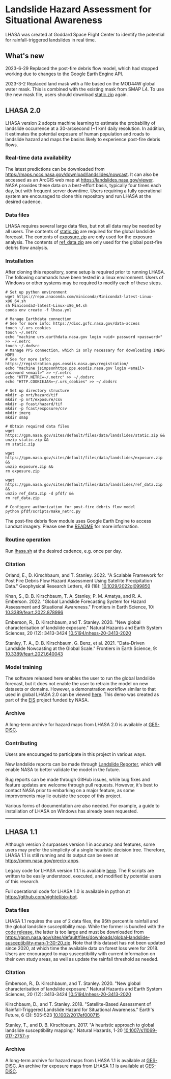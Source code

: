 # Landslide Hazard Assessment for Situational Awareness

LHASA was created at Goddard Space Flight Center to identify the potential for rainfall-triggered landslides in real time. 

## What's new

2023-6-29 Replaced the post-fire debris flow model, which had stopped working due to changes to the Google Earth Engine API. 

2023-3-2 Replaced land mask with a file based on the MOD44W global water mask. This is combined with the existing mask from SMAP L4. To use the new mask file, users should download [static.zip](https://gpm.nasa.gov/sites/default/files/data/landslides/static.zip) again.

## LHASA 2.0

LHASA version 2 adopts machine learning to estimate the probability of landslide occurrence at a 30-arcsecond (~1 km) daily resolution. In addition, it estimates the potential exposure of human population and roads to landslide hazard and maps the basins likely to experience post-fire debris flows. 

### Real-time data availability
The latest predictions can be downloaded from https://maps.nccs.nasa.gov/download/landslides/nowcast. It can also be accessed as an ArcGIS web map at https://landslides.nasa.gov/viewer. NASA provides these data on a best-effort basis, typically four times each day, but with frequent server downtime. Users requiring a fully operational system are encouraged to clone this repository and run LHASA at the desired cadence.

### Data files

LHASA requires several large data files, but not all data may be needed by all users. The contents of [static.zip](https://gpm.nasa.gov/sites/default/files/data/landslides/static.zip) are required for the global landslide forecast. The contents of [exposure.zip](https://gpm.nasa.gov/sites/default/files/data/landslides/exposure.zip) are only used for the exposure analysis. The contents of [ref_data.zip](https://gpm.nasa.gov/sites/default/files/data/landslides/ref_data.zip) are only used for the global post-fire debris flow analysis. 

### Installation

After cloning this repository, some setup is required prior to running LHASA. The following commands have been tested in a linux environment. Users of Windows or other systems may be required to modify each of these steps. 

    # Set up python environment
    wget https://repo.anaconda.com/miniconda/Miniconda3-latest-Linux-x86_64.sh
    sh Miniconda3-latest-Linux-x86_64.sh
    conda env create -f lhasa.yml

    # Manage Earthdata connection
    # See for more info: https://disc.gsfc.nasa.gov/data-access
    touch ~/.urs_cookies
    touch ~/.netrc
    echo "machine urs.earthdata.nasa.gov login <uid> password <password>" >> ~/.netrc
    touch ~/.dodsrc
    # Manage PPS connection, which is only necessary for downloading IMERG HDF5
    # See for more info: https://registration.pps.eosdis.nasa.gov/registration/
    echo "machine jsimpsonhttps.pps.eosdis.nasa.gov login <email>  password <email>" >> ~/.netrc
    echo "HTTP.NETRC=~/.netrc" >> ~/.dodsrc
    echo "HTTP.COOKIEJAR=~/.urs_cookies" >> ~/.dodsrc
    
    # Set up directory structure
    mkdir -p nrt/hazard/tif
    mkdir -p nrt/exposure/csv
    mkdir -p fcast/hazard/tif
    mkdir -p fcast/exposure/csv
    mkdir imerg
    mkdir smap

    # Obtain required data files
    wget https://gpm.nasa.gov/sites/default/files/data/landslides/static.zip &&
    unzip static.zip &&
    rm static.zip

    wget https://gpm.nasa.gov/sites/default/files/data/landslides/exposure.zip &&
    unzip exposure.zip &&
    rm exposure.zip

    wget https://gpm.nasa.gov/sites/default/files/data/landslides/ref_data.zip &&
    unzip ref_data.zip -d pfdf/ &&
    rm ref_data.zip

    # Configure authorization for post-fire debris flow model
    python pfdf/scripts/make_netrc.py

The post-fire debris flow module uses Google Earth Engine to access Landsat imagery. Please see the [README](https://github.com/nasa/LHASA/blob/master/pfdf/README.md) for more information. 

### Routine operation

Run [lhasa.sh](https://github.com/nasa/LHASA/blob/master/lhasa.sh) at the desired cadence, e.g. once per day. 

### Citation

Orland, E., D. Kirschbaum, and T. Stanley. 2022. "A Scalable Framework for Post Fire Debris Flow Hazard Assessment Using Satellite Precipitation Data." Geophysical Research Letters, 49 (18): [10.1029/2022gl099850](https://doi.org/10.1029/2022GL099850)

Khan, S., D. B. Kirschbaum, T. A. Stanley, P. M. Amatya, and R. A. Emberson. 2022. "Global Landslide Forecasting System for Hazard Assessment and Situational Awareness." Frontiers in Earth Science, 10: [10.3389/feart.2022.878996](https://doi.org/10.3389/feart.2022.878)

Emberson, R., D. Kirschbaum, and T. Stanley. 2020. "New global characterisation of landslide exposure." Natural Hazards and Earth System Sciences, 20 (12): 3413-3424 [10.5194/nhess-20-3413-2020](https://doi.org/10.5194/nhess-20-3413-2020)

Stanley, T. A., D. B. Kirschbaum, G. Benz, et al. 2021. "Data-Driven Landslide Nowcasting at the Global Scale." Frontiers in Earth Science, 9: [10.3389/feart.2021.640043](https://doi.org/10.3389/feart.2021.640043)

### Model training

The software released here enables the user to run the global landslide forecast, but it does not enable the user to retrain the model on new datasets or domains. However, a demonstration workflow similar to that used in global LHASA 2.0 can be viewed [here](https://git.mysmce.com/eis-freshwater/landslides/-/blob/master/brendan/Landslide-Case-Study.ipynb). This demo was created as part of the [EIS](https://eis.mysmce.com/) project funded by NASA. 

### Archive

A long-term archive for hazard maps from LHASA 2.0 is available at [GES-DISC](https://disc.gsfc.nasa.gov/datasets/Global_Landslide_Nowcast_2.0.0/summary). 

### Contributing

Users are encouraged to participate in this project in various ways. 

New landslide reports can be made through [Landslide Reporter](https://landslides.nasa.gov/reporter), which will enable NASA to better validate the model in the future. 

Bug reports can be made through GitHub issues, while bug fixes and feature updates are welcome through pull requests. However, it's best to contact NASA prior to embarking on a major feature, as some improvements may lie outside the scope of this project. 

Various forms of documentation are also needed. For example, a guide to installation of LHASA on Windows has already been requested. 

---

## LHASA 1.1

Although version 2 surpasses version 1 in accuracy and features, some users may prefer the simplicity of a single heuristic decision tree. Therefore, LHASA 1.1 is still running and its output can be seen at https://pmm.nasa.gov/precip-apps.

Legacy code for LHASA version 1.1.1 is available [here](https://github.com/nasa/LHASA/releases/tag/v1.1.1). The R scripts are written to be easily understood, executed, and modified by potential users of this research.

Full operational code for LHASA 1.0 is available in python at https://github.com/vightel/ojo-bot. 

### Data files

LHASA 1.1 requires the use of 2 data files, the 95th percentile rainfall and the global landslide susceptibility map. While the former is bundled with the [code release](https://github.com/nasa/LHASA/releases/tag/v1.1.1), the latter is too large and must be downloaded from https://gpm.nasa.gov/sites/default/files/downloads/global-landslide-susceptibility-map-1-30-20.zip. Note that this dataset has not been updated since 2020, at which time the available data on forest loss were for 2018. Users are encouraged to map susceptibility with current information on their own study areas, as well as update the rainfall threshold as needed. 

### Citation

Emberson, R., D. Kirschbaum, and T. Stanley. 2020. "New global characterisation of landslide exposure." Natural Hazards and Earth System Sciences, 20 (12): 3413-3424 [10.5194/nhess-20-3413-2020](https://doi.org/10.5194/nhess-20-3413-2020)

Kirschbaum, D., and T. Stanley. 2018. "Satellite-Based Assessment of Rainfall-Triggered Landslide Hazard for Situational Awareness." Earth's Future, 6 (3): 505-523 [10.1002/2017ef000715](https://doi.org/10.1002/2017ef000715)

Stanley, T., and D. B. Kirschbaum. 2017. "A heuristic approach to global landslide susceptibility mapping." Natural Hazards, 1-20 [10.1007/s11069-017-2757-y](https://doi.org/10.1007/s11069-017-2757-y)

### Archive

A long-term archive for hazard maps from LHASA 1.1 is available at [GES-DISC](https://disc.gsfc.nasa.gov/datasets/Global_Landslide_Nowcast_1.1/summary). An archive for exposure maps from LHASA 1.1 is available at [GES-DISC](https://disc.gsfc.nasa.gov/datasets/Global_Landslide_Exposure_Maps_1.0/summary). 